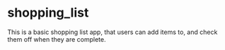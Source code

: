 # shopping_list
This is a basic shopping list app, that users can add items to, and check them off when they are complete. 
